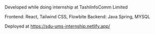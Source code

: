 Developed while doing internship at TashiInfoComm Limited

Frontend: React, Tailwind CSS, Flowbite 
Backend: Java Spring, MYSQL

Deployed at https://sdu-ums-internship.netlify.app/ 
